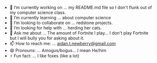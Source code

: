- 🔭 I’m currently working on ... my README.md file so I don't flunk out of my computer science class.
- 🌱 I’m currently learning ... about computer science
- 👯 I’m looking to collaborate on ... redstone projects.
- 🤔 I’m looking for help with ... herding her cats.
- 💬 Ask me about ... The amount of Fortnite I play... I don't play Fortnite but I will bully you for asking about it.
- 📫 How to reach me: ... aidan.t.newberry@gmail.com
- 😄 Pronouns: ... Amogus/bogus... I mean He/him
- ⚡ Fun fact: ... I like foxes (like a lot)
